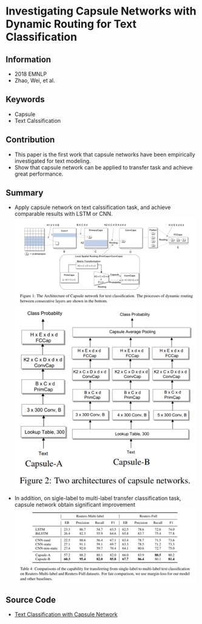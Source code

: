 # Investigating Capsule Networks with Dynamic Routing for Text Classification
## Information
- 2018 EMNLP
- Zhao, Wei, et al.

## Keywords
- Capsule
- Text Calssification

## Contribution
- This paper is the first work that capsule networks have been empirically investigated for text modeling.
- Show that capsule network can be applied to transfer task and achieve great performance.

## Summary
- Apply capsule network on text calssification task, and achieve comparable results with LSTM or CNN.
![Capsule Network for Text Calssification](pic/Investigating_Capsule_Networks_with_Dynamic_Routing_for_Text_Classification_fig1.PNG)
![Two type of Capsule Networks be used](pic/Investigating_Capsule_Networks_with_Dynamic_Routing_for_Text_Classification_fig2.PNG)

- In addition, on sigle-label to multi-label transfer classification task, capsule network obtain significant improvement
![Results of transfer task](pic/Investigating_Capsule_Networks_with_Dynamic_Routing_for_Text_Classification_fig3.PNG)


## Source Code
- [Text Classification with Capsule Network](https://github.com/andyweizhao/capsule_text_classification)